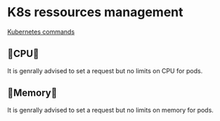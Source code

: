 # K8s ressources management

[Kubernetes commands](./K8s_commands.md)

## 🧮CPU🧮

It is genrally advised to set a request but no limits on CPU for pods.

## 🧠Memory🧠

It is genrally advised to set a request but no limits on memory for pods.
